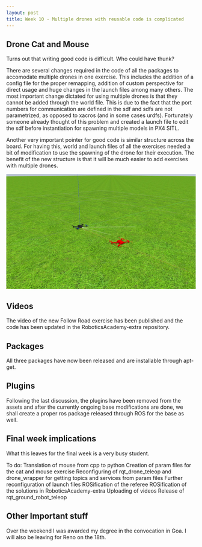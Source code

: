 ```yaml
---
layout: post
title: Week 10 - Multiple drones with reusable code is complicated
---
```


## Drone Cat and Mouse

Turns out that writing good code is difficult. Who could have thunk?

There are several changes required in the code of all the packages to accomodate multiple drones in one exercise. This includes the addition of a config file for the proper remapping, addition of custom perspective for direct usage and huge changes in the launch files among many others. The most important change dictated for using multiple drones is that they cannot be added through the world file. This is due to the fact that the port numbers for communication are defined in the sdf and sdfs are not parametrized, as opposed to xacros (and in some cases urdfs). Fortunately someone already thought of this problem and created a launch file to edit the sdf before instantiation for spawning multiple models in PX4 SITL.

Another very important pointer for good code is similar structure across the board. For having this, world and launch files of all the exercises needed a bit of modification to use the spawning of the drone for their execution. The benefit of the new structure is that it will be much easier to add exercises with multiple drones.

![image](../img/drone_cat_mouse.jpg)

## Videos

The video of the new Follow Road exercise has been published and the code has been updated in the RoboticsAcademy-extra repository.

## Packages

All three packages have now been released and are installable through apt-get.

## Plugins

Following the last discussion, the plugins have been removed from the assets and after the currently ongoing base modifications are done, we shall create a proper ros package released through ROS for the base as well.

## Final week implications

What this leaves for the final week is a very busy student.

To do:
Translation of mouse from cpp to python
Creation of param files for the cat and mouse exercise
Reconfiguring of rqt_drone_teleop and drone_wrapper for getting topics and services from param files
Further reconfiguration of launch files
ROSification of the referee
ROSification of the solutions in RoboticsAcademy-extra
Uploading of videos
Release of rqt_ground_robot_teleop

## Other Important stuff

Over the weekend I was awarded my degree in the convocation in Goa. I will also be leaving for Reno on the 18th.
